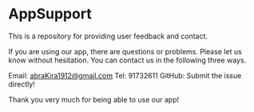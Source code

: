 # AppSupport
This is a repository for providing user feedback and contact.

If you are using our app, there are questions or problems.
Please let us know without hesitation.
You can contact us in the following three ways.

Email: abraKira1912@gmail.com
Tel: 91732611
GitHub: Submit the issue directly!

Thank you very much for being able to use our app!
